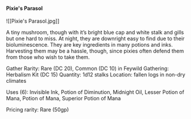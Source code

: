 #### Pixie's Parasol

![[Pixie's Parasol.jpg]]

A tiny mushroom, though with it’s bright blue cap and white stalk and gills but one hard to miss. At night, they are downright easy to find due to their bioluminescence. They are key ingredients in many potions and inks. Harvesting them may be a hassle, though, since pixies often defend them from those who wish to take them.

Gather Rarity: Rare (DC 20), Common (DC 10) in Feywild
Gathering: Herbalism Kit (DC 15)
Quantity: 1d12 stalks
Location: fallen logs in non-dry climates

Uses (6): Invisible Ink, Potion of Diminution, Midnight Oil, Lesser Potion of Mana, Potion of Mana, Superior Potion of Mana

Pricing rarity: Rare (50gp)

